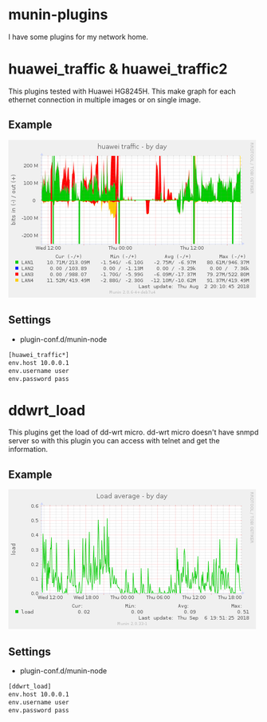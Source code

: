 # munin-plugins

I have some plugins for my network home.

# huawei_traffic & huawei_traffic2

This plugins tested with Huawei HG8245H. This make graph for each ethernet connection in multiple images or on single image.

## Example

![alt text](screenshots/huawei_traffic2-day.png?raw=true "Single Image")

## Settings

- plugin-conf.d/munin-node

```
[huawei_traffic*]
env.host 10.0.0.1
env.username user
env.password pass
```

# ddwrt_load

This plugins get the load of dd-wrt micro. dd-wrt micro doesn't have snmpd server so with this plugin you can access with telnet and get the information.

## Example

![alt text](screenshots/ddwrt_load-day.png?raw=true "ddwrt load")

## Settings

- plugin-conf.d/munin-node

```
[ddwrt_load]
env.host 10.0.0.1
env.username user
env.password pass
```

